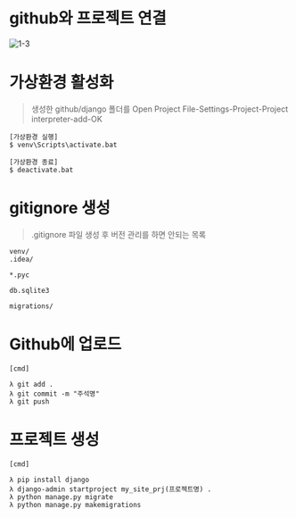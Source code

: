 # github와 프로젝트 연결
![1-3](https://user-images.githubusercontent.com/48504392/95469882-158c9080-09bb-11eb-9d10-06cc7ccd5978.png)

# 가상환경 활성화
> 생성한 github/django 폴더를 Open Project
> File-Settings-Project-Project interpreter-add-OK
~~~
[가상환경 실행]
$ venv\Scripts\activate.bat

[가상환경 종료]
$ deactivate.bat
~~~

# gitignore 생성
> .gitignore 파일 생성 후 버전 관리를 하면 안되는 목록 
~~~
venv/
.idea/

*.pyc

db.sqlite3

migrations/
~~~

# Github에 업로드
~~~
[cmd]

λ git add .
λ git commit -m "주석명"
λ git push
~~~

# 프로젝트 생성
~~~
[cmd]

λ pip install django
λ django-admin startproject my_site_prj(프로젝트명) .
λ python manage.py migrate
λ python manage.py makemigrations 
~~~
